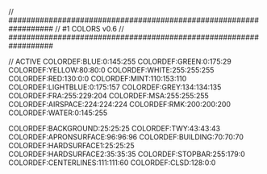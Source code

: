 // ##################################################################
//                 #1 COLORS v0.6
// ##################################################################

// ACTIVE
COLORDEF:BLUE:0:145:255
COLORDEF:GREEN:0:175:29
COLORDEF:YELLOW:80:80:0
COLORDEF:WHITE:255:255:255
COLORDEF:RED:130:0:0
COLORDEF:MINT:110:153:110
COLORDEF:LIGHTBLUE:0:175:157
COLORDEF:GREY:134:134:135
COLORDEF:FRA:255:229:204
COLORDEF:MSA:255:255:255
COLORDEF:AIRSPACE:224:224:224
COLORDEF:RMK:200:200:200
COLORDEF:WATER:0:145:255

COLORDEF:BACKGROUND:25:25:25
COLORDEF:TWY:43:43:43
COLORDEF:APRONSURFACE:96:96:96
COLORDEF:BUILDING:70:70:70
COLORDEF:HARDSURFACE1:25:25:25
COLORDEF:HARDSURFACE2:35:35:35
COLORDEF:STOPBAR:255:179:0
COLORDEF:CENTERLINES:111:111:60
COLORDEF:CLSD:128:0:0